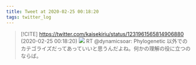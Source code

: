 ```yaml
---
title: Tweet at 2020-02-25 00:18:20
tags: twitter_log
---
```


> [!CITE] https://twitter.com/kaisekiriu/status/1231961565814906880 (2020-02-25 00:18:20)
> ![](https://twitter.com/kaisekiriu/status/1231961565814906880)
> RT @dynamicsoar: Phylogenetic 以外でのカテゴライズだってあっていいと思うんだよね。何かの理解の役に立つのならば。
